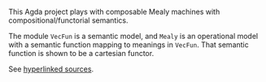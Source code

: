 This Agda project plays with composable Mealy machines with compositional/functorial semantics.

The module `VecFun` is a semantic model, and `Mealy` is an operational model with a semantic function mapping to meanings in `VecFun`. That semantic function is shown to be a cartesian functor.

See [hyperlinked sources](html/Everything.html).
